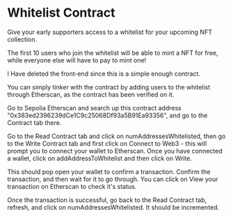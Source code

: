 # Whitelist Contract

Give your early supporters access to a whitelist for your upcoming NFT collection.

The first 10 users who join the whitelist will be able to mint a NFT for free, while everyone else will have to pay to mint one!

I Have deleted the front-end since this is a simple enough contract.

You can simply tinker with the contract by adding users to the whitelist through Etherscan, as the contract has been verified on it.

Go to Sepolia Etherscan and search up this contract address "0x383ed2396239dCe1C9c25068Df93a5B91Ea93356", and go to the Contract tab there.

Go to the Read Contract tab and click on numAddressesWhitelisted, then go to the Write Contract tab and first click on Connect to Web3 - this will prompt you to connect your wallet to Etherscan. Once you have connected a wallet, click on addAddressToWhitelist and then click on Write.

This should pop open your wallet to confirm a transaction. Confirm the transaction, and then wait for it to go through. You can click on View your transaction on Etherscan to check it's status.

Once the transaction is successful, go back to the Read Contract tab, refresh, and click on numAddressesWhitelisted. It should be incremented.